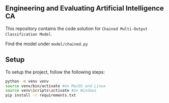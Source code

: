 ## Engineering and Evaluating Artificial Intelligence CA

This repository contains the code solution for `Chained Multi-Output Classification Model`.

Find the model under `model/chained.py`

## Setup 

To setup the project, follow the following steps:

```bash
python -m venv venv
source venv/bin/activate #on MacOS and Linux
source venv\Scripts\activate #on Windows
pip install -r requirements.txt
```